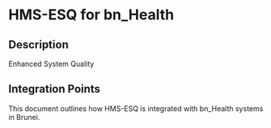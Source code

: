 # HMS-ESQ for bn_Health

## Description

Enhanced System Quality

## Integration Points

This document outlines how HMS-ESQ is integrated with bn_Health systems in Brunei.
